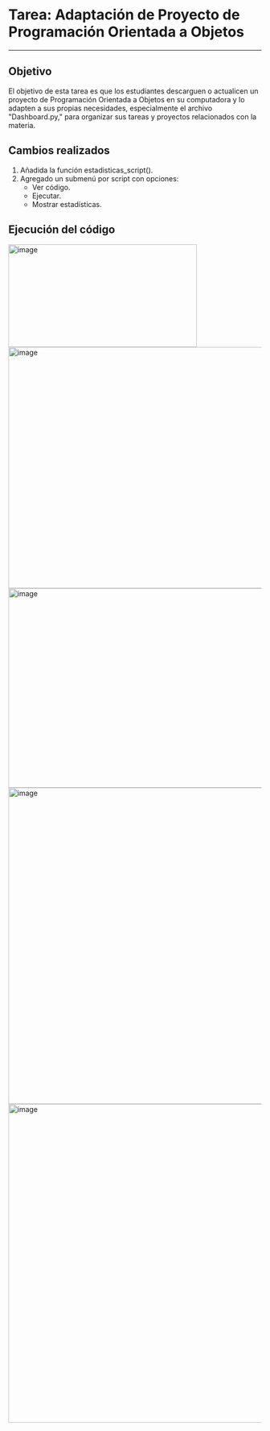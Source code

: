 # Tarea: Adaptación de Proyecto de Programación Orientada a Objetos
-----------
## Objetivo
El objetivo de esta tarea es que los estudiantes descarguen o actualicen un proyecto de Programación Orientada a Objetos en su computadora y lo adapten a sus propias necesidades, 
especialmente el archivo "Dashboard.py," para organizar sus tareas y proyectos relacionados con la materia.

## Cambios realizados

1. Añadida la función estadisticas_script().
2. Agregado un submenú por script con opciones:
      * Ver código.
      * Ejecutar.
      * Mostrar estadísticas.
  
## Ejecución del código
<img width="375" height="204" alt="image" src="https://github.com/user-attachments/assets/d990b016-a00f-4e7e-a990-9a6f7b7b05d4" />
<img width="804" height="479" alt="image" src="https://github.com/user-attachments/assets/a36bb2cc-ea7b-4dfe-9cb6-7f7f5afd3c9c" />
<img width="574" height="396" alt="image" src="https://github.com/user-attachments/assets/a567f726-439b-4ad1-9ef4-76d72f3d08da" />
<img width="682" height="628" alt="image" src="https://github.com/user-attachments/assets/8797c676-7a55-4e82-a6c0-6203eff19bfe" />
<img width="763" height="633" alt="image" src="https://github.com/user-attachments/assets/e88cf3bb-4720-4c17-b975-d496b9142e18" />




